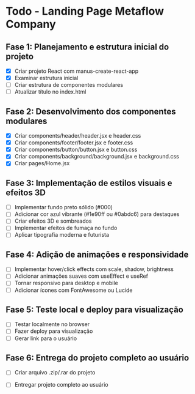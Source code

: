 # Todo - Landing Page Metaflow Company

## Fase 1: Planejamento e estrutura inicial do projeto
- [x] Criar projeto React com manus-create-react-app
- [x] Examinar estrutura inicial
- [ ] Criar estrutura de componentes modulares
- [ ] Atualizar título no index.html

## Fase 2: Desenvolvimento dos componentes modulares
- [x] Criar components/header/header.jsx e header.css
- [x] Criar components/footer/footer.jsx e footer.css
- [x] Criar components/button/button.jsx e button.css
- [x] Criar components/background/background.jsx e background.css
- [x] Criar pages/Home.jsx

## Fase 3: Implementação de estilos visuais e efeitos 3D
- [ ] Implementar fundo preto sólido (#000)
- [ ] Adicionar cor azul vibrante (#1e90ff ou #0abdc6) para destaques
- [ ] Criar efeitos 3D e sombreados
- [ ] Implementar efeitos de fumaça no fundo
- [ ] Aplicar tipografia moderna e futurista

## Fase 4: Adição de animações e responsividade
- [ ] Implementar hover/click effects com scale, shadow, brightness
- [ ] Adicionar animações suaves com useEffect e useRef
- [ ] Tornar responsivo para desktop e mobile
- [ ] Adicionar ícones com FontAwesome ou Lucide

## Fase 5: Teste local e deploy para visualização
- [ ] Testar localmente no browser
- [ ] Fazer deploy para visualização
- [ ] Gerar link para o usuário

## Fase 6: Entrega do projeto completo ao usuário
- [ ] Criar arquivo .zip/.rar do projeto
- [ ] Entregar projeto completo ao usuário

